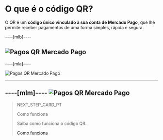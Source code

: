 # O que é o código QR?

O QR é um **código único vinculado à sua conta de Mercado Pago**, que lhe permite receber pagamentos de uma forma simples, rápida e segura. 

----[mlb]----

![Pagos QR Mercado Pago](/images/mobile/qr_mla2.es.png)
------------
----[mla]----

![Pagos QR Mercado Pago](/images/mobile/qr_mla2.es.png)

------------
----[mlm]----
![Pagos QR Mercado Pago](/images/mobile/qr_mla2.es.png)
------------

> NEXT_STEP_CARD_PT
>
> Como funciona
>
> Saiba como funciona o código QR.
>
> [Como funciona](https://www.mercadopago[FAKER][URL][DOMAIN]/developers/pt/guides/qr-code/introduction/how-it-works)
